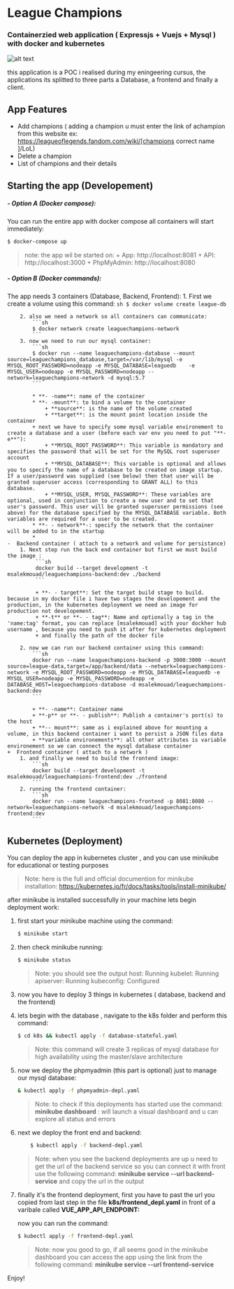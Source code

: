 # League Champions 
### Containerzied web application ( Expressjs + Vuejs + Mysql ) with docker and kubernetes

![alt text](https://i.ibb.co/9r1wwmn/app-screen.png "League Champions")

this application is a POC i realised during my eningeering cursus, the applications its splitted to three parts a Database, a frontend and finally a client.

## App Features

- Add champions ( adding a champion u must enter the link of achampion from this website ex: https://leagueoflegends.fandom.com/wiki/[champions correct name ]/LoL)
- Delete a champion
- List of champions and their details

## Starting the app (Developement)

##### - Option A (Docker compose):

You can run the entire app with docker compose all containers will start immediately:


```sh
$ docker-compose up
```
> note: the app wil be started on:
    + App:  http://localhost:8081
    + API:  http://localhost:3000
    + PhpMyAdmin:  http://localhost:8080

##### - Option B (Docker commands):

The app needs 3 containers (Database, Backend, Frontend):
       1. First we create a volume using this command:
            ```sh
            $ docker volume create league-db
            ```

        2. also we need a network so all containers can communicate:
            ```sh
            $ docker network create leaguechampions-network
            ```
        3. now we need to run our mysql container:
            ```sh
            $ docker run --name leaguechampions-database --mount source=leaguechampions_database,target=/var/lib/mysql -e MYSQL_ROOT_PASSWORD=nodeapp -e MYSQL_DATABASE=leaguedb    -e MYSQL_USER=nodeapp -e MYSQL_PASSWORD=nodeapp --network=leaguechampions-network -d mysql:5.7
            ```

            * **- -name**: name of the container
            * **- -mount**: to bind a volume to the container
                + **source**: is the name of the volume created
                + **target**: is the mount point location inside the container
            + next we have to specify some mysql variable environement to create a database and a user (before each var env you need to put "**-e**"):
                + **MYSQL_ROOT_PASSWORD**: This variable is mandatory and specifies the password that will be set for the MySQL root superuser account
                + **MYSQL_DATABASE**: This variable is optional and allows you to specify the name of a database to be created on image startup. If a user/password was supplied (see below) then that user will be granted superuser access (corresponding to GRANT ALL) to this database.
                + **MYSQL_USER, MYSQL_PASSWORD**: These variables are optional, used in conjunction to create a new user and to set that user's password. This user will be granted superuser permissions (see above) for the database specified by the MYSQL_DATABASE variable. Both variables are required for a user to be created.
            * **- - network**-: specify the network that the container will be added to in the startup
            * 
    -  Backend container ( attach to a network and volume for persistance)
        1. Next step run the back end container but first we must build the image :
             ```sh
             docker build --target development -t msalekmouad/leaguechampions-backend:dev ./backend
             ```

             + **- - target**: Set the target build stage to build. because in my docker file i have two stages the developement and the production, in the kubernetes deployment we need an image for production not developement.
             + **-t** or **- - tag**: Name and optionally a tag in the 'name:tag' format, you can replace [msalekmouad] with your dockher hub username , because you need to push it after for kubernetes deployment
             + and finally the path of the docker file

        2. now we can run our backend container using this command:
            ```sh
            docker run --name leaguechampions-backend -p 3000:3000 --mount source=league-data,target=/app/backend/data --network=leaguechampions-network -e MYSQL_ROOT_PASSWORD=nodeapp -e MYSQL_DATABASE=leaguedb -e MYSQL_USER=nodeapp -e MYSQL_PASSWORD=nodeapp -e DATABASE_HOST=leaguechampions-database -d msalekmouad/leaguechampions-backend:dev
            ```

            + **- -name**: Container name
            + **-p** or **- - publish**: Publish a container's port(s) to the host
            + **-- mount**: same as i explained above for mounting a volume, in this backend container i want to persist a JSON files data
            + **variable environements**: all other attributes is variable environement so we can connect the mysql database container
    +  Frontend container ( attach to a network )
        1. and finally we need to build the frontend image:
            ```sh
            docker build --target development -t msalekmouad/leaguechampions-frontend:dev ./frontend
            ```
        2. running the frontend container:
            ```sh
            docker run --name leaguechampions-frontend -p 8081:8080 --network=leaguechampions-network -d msalekmouad/leaguechampions-frontend:dev
            ```



## Kubernetes (Deployment)

You can deploy the app in kubernetes cluster , and you can use minikube for educational or testing purposes
> Note: here is the full and official documention for minikube installation: https://kubernetes.io/fr/docs/tasks/tools/install-minikube/

after minikube is installed successfully in your machine lets begin deployment work:

1. first start your minikube machine using the command:
    ```sh
    $ minikube start
    ```
2. then check minikube running:
    ```sh
    $ minikube status
    ```
    > Note: you should see the output
    host: Running
    kubelet: Running
    apiserver: Running
    kubeconfig: Configured

3. now you have to deploy 3 things in kubernetes ( database, backend and the frontend)
4.  lets begin with the database , navigate to the k8s folder and perform this command:
    ```sh
    $ cd k8s && kubectl apply -f database-stateful.yaml
    ```

    > Note: this command will create 3 replicas of mysql database for high availability using the master/slave architecture
    
5. now we deploy the phpmyadmin (this part is optional) just to manage our mysql database:
    ```sh
    & kubectl apply -f phpmyadmin-depl.yaml
    ```
    
    > Note: to check if this deployments has started use the command:
        **minikube dashboard** : will launch a visual dashboard and u can explore all status and errors
        
6. next we deploy the front end and backend:
    ```sh
        $ kubectl apply -f backend-depl.yaml
    ```
    
    > Note: when you see the backend deployments are up u need to get the url of the backend service so you can connect it with front
    use the following command: **minikube service --url backend-service**
    and copy the url in the output
    
7. finally it's the frontend deployment, first you have to past the url you copied from last step in the file **k8s/frontend_depl.yaml** in front of a varibale called **VUE_APP_API_ENDPOINT:**
    
    now you can run the command:
    ```sh
    $ kubectl apply -f frontend-depl.yaml
    ```
    
    >Note: now you good to go, if all seems good in the minikube dashboard you can access the app using the link from the following command: **minikube service --url frontend-service**


Enjoy!
    





